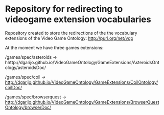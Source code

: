Repository for redirecting to videogame extension vocabularies
===================

Repository created to store the redirections of the the vocabulary extensions of the Video Game Ontology: http://purl.org/net/vgo

At the moment we have three games extensions:

/games/spec/asteroids -> hhttp://dgarijo.github.io/VideoGameOntology/GameExtensions/AsteroidsOntology/asteroidsDoc/

/games/spec/coil -> http://dgarijo.github.io/VideoGameOntology/GameExtensions/CoilOntology/coilDoc/

/games/spec/browserquest -> http://dgarijo.github.io/VideoGameOntology/GameExtensions/BrowserQuestOntology/browserDoc/
